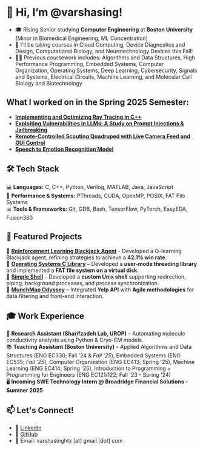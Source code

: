 # 👋 Hi, I’m @varshasing!

- 🎓 Rising Senior studying **Computer Engineering** at **Boston University** (Minor in Biomedical Engineering, ML Concentration)
- 🌱 I'll be taking courses in Cloud Computing, Device Diagnostics and Design, Computational Biology, and Neurotechnology Devices this Fall!
- 👩‍🎓 Previous coursework includes: Algorithms and Data Structures, High Performance Programming, Embedded Systems, Computer Organization, Operating Systems, Deep Learning, Cybersecurity, Signals and Systems, Electrical Circuits, Machine Learning, and Molecular Cell Biology and Biotechnology

## What I worked on in the Spring 2025 Semester:
- **[Implementing and Optimizing Ray Tracing in C++](https://github.com/EC527JilinZhengVarshaSingh/super-raytrace)**
- **[Exploiting Vulnerabilities in LLMs: A Study on Prompt Injections & Jailbreaking](https://github.com/pzhao123/PAIR)**
- **[Remote-Controlled Scouting Quadruped with Live Camera Feed and GUI Control](https://github.com/varshasing/ec535-final-project)**
- **[Speech to Emotion Recognition Model](https://github.com/Anish701/EC523-Speech-Emotion-Recognition)**
 
## 🛠️ Tech Stack  
💻 **Languages:** C, C++, Python, Verilog, MATLAB, Java, JavaScript  
🔧 **Performance & Systems:** PThreads, CUDA, OpenMP, POSIX, FAT File Systems  
📊 **Tools & Frameworks:** Git, GDB, Bash, TensorFlow, PyTorch, EasyEDA, Fusion360

## 🚀 Featured Projects  
🔹 **[Reinforcement Learning Blackjack Agent](https://github.com/varshasing/rl-blackjack-agent)** - Developed a Q-learning Blackjack agent, refining strategies to achieve a **42.1% win rate**.  
🔹 **[Operating Systems C Library](https://github.com/stars/varshasing/lists/operating-systems)** – Developed a **user-mode threading library** and implemented a **FAT file system on a virtual disk**.  
🔹 **[Simple Shell](https://github.com/varshasing/SimpleShell)** – Developed a **custom Unix shell** supporting redirection, piping, background processes, and process synchronization.  
🔹 **[MunchMap Odyssey](https://github.com/varshasing/MunchMap-Odyssey)** – Integrated **Yelp API** with **Agile methodologies** for data filtering and front-end interaction. 

## 🎓 Work Experience  
🔬 **Research Assistant (Sharifzadeh Lab, UROP)** – Automating molecule conductivity analysis using Python & Cryo-EM models.  
📚 **Teaching Assistant (Boston University)** – Applied Algorithms and Data Structures (ENG EC330; Fall '24 & *Fall '25*), Embedded Systems (ENG EC535; *Fall '25*), Computer Organization (ENG EC413; Spring '25), Machine Learning (ENG EC414; Spring '25), Introduction to Programming + Programming for Engineers (ENG EC121/122; Fall '23 - Spring '24)  
🖥️ **Incoming SWE Technology Intern @ Broadridge Financial Solutions - Summer 2025**

## 📫 Let's Connect!  
- 💼 [LinkedIn](https://www.linkedin.com/in/var-singh)  
- 🐙 [GitHub](https://github.com/varshasing)  
- 📧 Email: varshasinghtx [at] gmail [dot] com  

<!---
varshasing/varshasing is a ✨ special ✨ repository because its `README.md` (this file) appears on your GitHub profile.
You can click the Preview link to take a look at your changes.
--->
